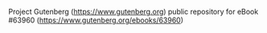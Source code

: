 Project Gutenberg (https://www.gutenberg.org) public repository for eBook #63960 (https://www.gutenberg.org/ebooks/63960)
